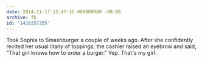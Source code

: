 ```yaml
---
date: 2014-11-17 12:47:35.000000000 -08:00
archive: fb
id: '1416257255'
---
```


Took Sophia to Smashburger a couple of weeks ago. After she confidently recited her usual litany of toppings, the cashier raised an eyebrow and said, "That girl knows how to order a burger." Yep. That's my girl.
